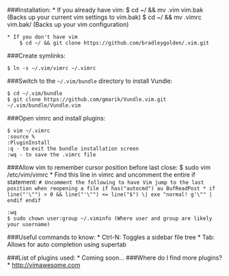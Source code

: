 ###Installation:
	* If you already have vim:
		$ cd ~/ && mv .vim vim.bak (Backs up your current vim settings to vim.bak)
		$ cd ~/ && mv .vimrc vim.bak/ (Backs up your vim configuration)
	
	* If you don't have vim
		$ cd ~/ && git clone https://github.com/bradleygolden/.vim.git
		

###Create symlinks:

	$ ln -s ~/.vim/vimrc ~/.vimrc

###Switch to the `~/.vim/bundle` directory to install Vundle:

	$ cd ~/.vim/bundle
	$ git clone https://github.com/gmarik/Vundle.vim.git ~/.vim/bundle/Vundle.vim

###Open vimrc and install plugins:

	$ vim ~/.vimrc
	:source %
	:PluginInstall
	:q - to exit the bundle installation screen
	:wq - to save the .vimrc file

###Allow vim to remember cursor position before last close:
	$ sudo vim /etc/vim/vimrc
	* Find this line in vimrc and uncomment the entire if statement:
		```
		# Uncomment the following to have Vim jump to the last position when reopening a file
		if has("autocmd")
			au BufReadPost * if line("'\"") > 0 && line("'\"") <= line("$")
			\| exe "normal! g'\"" | endif
		endif
		```

	:wq
	$ sudo chown user:group ~/.viminfo (Where user and group are likely your username)

###Useful commands to know:
	* Ctrl-N: Toggles a sidebar file tree 
	* Tab: Allows for auto completion using supertab

###List of plugins used:
	* Coming soon...
###Where do I find more plugins?
	* http://vimawesome.com

